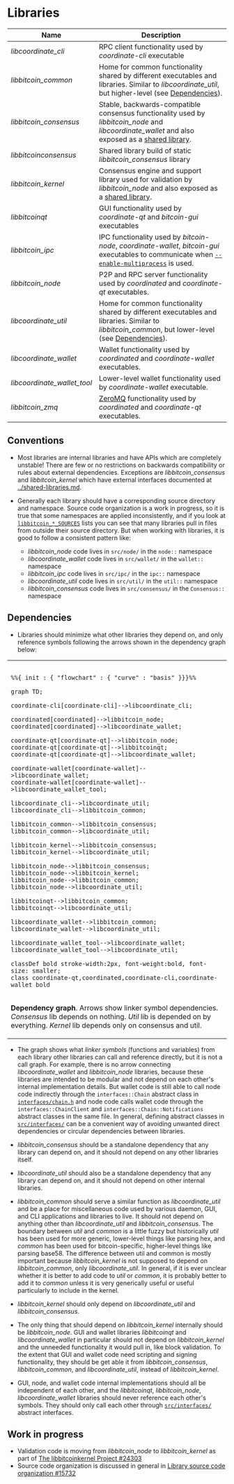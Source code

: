 # Libraries

| Name                     | Description |
|--------------------------|-------------|
| *libcoordinate_cli*         | RPC client functionality used by *coordinate-cli* executable |
| *libbitcoin_common*      | Home for common functionality shared by different executables and libraries. Similar to *libcoordinate_util*, but higher-level (see [Dependencies](#dependencies)). |
| *libbitcoin_consensus*   | Stable, backwards-compatible consensus functionality used by *libbitcoin_node* and *libcoordinate_wallet* and also exposed as a [shared library](../shared-libraries.md). |
| *libbitcoinconsensus*    | Shared library build of static *libbitcoin_consensus* library |
| *libbitcoin_kernel*      | Consensus engine and support library used for validation by *libbitcoin_node* and also exposed as a [shared library](../shared-libraries.md). |
| *libbitcoinqt*           | GUI functionality used by *coordinate-qt* and *bitcoin-gui* executables |
| *libbitcoin_ipc*         | IPC functionality used by *bitcoin-node*, *coordinate-wallet*, *bitcoin-gui* executables to communicate when [`--enable-multiprocess`](multiprocess.md) is used. |
| *libbitcoin_node*        | P2P and RPC server functionality used by *coordinated* and *coordinate-qt* executables. |
| *libcoordinate_util*        | Home for common functionality shared by different executables and libraries. Similar to *libbitcoin_common*, but lower-level (see [Dependencies](#dependencies)). |
| *libcoordinate_wallet*      | Wallet functionality used by *coordinated* and *coordinate-wallet* executables. |
| *libcoordinate_wallet_tool* | Lower-level wallet functionality used by *coordinate-wallet* executable. |
| *libbitcoin_zmq*         | [ZeroMQ](../zmq.md) functionality used by *coordinated* and *coordinate-qt* executables. |

## Conventions

- Most libraries are internal libraries and have APIs which are completely unstable! There are few or no restrictions on backwards compatibility or rules about external dependencies. Exceptions are *libbitcoin_consensus* and *libbitcoin_kernel* which have external interfaces documented at [../shared-libraries.md](../shared-libraries.md).

- Generally each library should have a corresponding source directory and namespace. Source code organization is a work in progress, so it is true that some namespaces are applied inconsistently, and if you look at [`libbitcoin_*_SOURCES`](../../src/Makefile.am) lists you can see that many libraries pull in files from outside their source directory. But when working with libraries, it is good to follow a consistent pattern like:

  - *libbitcoin_node* code lives in `src/node/` in the `node::` namespace
  - *libcoordinate_wallet* code lives in `src/wallet/` in the `wallet::` namespace
  - *libbitcoin_ipc* code lives in `src/ipc/` in the `ipc::` namespace
  - *libcoordinate_util* code lives in `src/util/` in the `util::` namespace
  - *libbitcoin_consensus* code lives in `src/consensus/` in the `Consensus::` namespace

## Dependencies

- Libraries should minimize what other libraries they depend on, and only reference symbols following the arrows shown in the dependency graph below:

<table><tr><td>

```mermaid

%%{ init : { "flowchart" : { "curve" : "basis" }}}%%

graph TD;

coordinate-cli[coordinate-cli]-->libcoordinate_cli;

coordinated[coordinated]-->libbitcoin_node;
coordinated[coordinated]-->libcoordinate_wallet;

coordinate-qt[coordinate-qt]-->libbitcoin_node;
coordinate-qt[coordinate-qt]-->libbitcoinqt;
coordinate-qt[coordinate-qt]-->libcoordinate_wallet;

coordinate-wallet[coordinate-wallet]-->libcoordinate_wallet;
coordinate-wallet[coordinate-wallet]-->libcoordinate_wallet_tool;

libcoordinate_cli-->libcoordinate_util;
libcoordinate_cli-->libbitcoin_common;

libbitcoin_common-->libbitcoin_consensus;
libbitcoin_common-->libcoordinate_util;

libbitcoin_kernel-->libbitcoin_consensus;
libbitcoin_kernel-->libcoordinate_util;

libbitcoin_node-->libbitcoin_consensus;
libbitcoin_node-->libbitcoin_kernel;
libbitcoin_node-->libbitcoin_common;
libbitcoin_node-->libcoordinate_util;

libbitcoinqt-->libbitcoin_common;
libbitcoinqt-->libcoordinate_util;

libcoordinate_wallet-->libbitcoin_common;
libcoordinate_wallet-->libcoordinate_util;

libcoordinate_wallet_tool-->libcoordinate_wallet;
libcoordinate_wallet_tool-->libcoordinate_util;

classDef bold stroke-width:2px, font-weight:bold, font-size: smaller;
class coordinate-qt,coordinated,coordinate-cli,coordinate-wallet bold
```
</td></tr><tr><td>

**Dependency graph**. Arrows show linker symbol dependencies. *Consensus* lib depends on nothing. *Util* lib is depended on by everything. *Kernel* lib depends only on consensus and util.

</td></tr></table>

- The graph shows what _linker symbols_ (functions and variables) from each library other libraries can call and reference directly, but it is not a call graph. For example, there is no arrow connecting *libcoordinate_wallet* and *libbitcoin_node* libraries, because these libraries are intended to be modular and not depend on each other's internal implementation details. But wallet code is still able to call node code indirectly through the `interfaces::Chain` abstract class in [`interfaces/chain.h`](../../src/interfaces/chain.h) and node code calls wallet code through the `interfaces::ChainClient` and `interfaces::Chain::Notifications` abstract classes in the same file. In general, defining abstract classes in [`src/interfaces/`](../../src/interfaces/) can be a convenient way of avoiding unwanted direct dependencies or circular dependencies between libraries.

- *libbitcoin_consensus* should be a standalone dependency that any library can depend on, and it should not depend on any other libraries itself.

- *libcoordinate_util* should also be a standalone dependency that any library can depend on, and it should not depend on other internal libraries.

- *libbitcoin_common* should serve a similar function as *libcoordinate_util* and be a place for miscellaneous code used by various daemon, GUI, and CLI applications and libraries to live. It should not depend on anything other than *libcoordinate_util* and *libbitcoin_consensus*. The boundary between _util_ and _common_ is a little fuzzy but historically _util_ has been used for more generic, lower-level things like parsing hex, and _common_ has been used for bitcoin-specific, higher-level things like parsing base58. The difference between util and common is mostly important because *libbitcoin_kernel* is not supposed to depend on *libbitcoin_common*, only *libcoordinate_util*. In general, if it is ever unclear whether it is better to add code to *util* or *common*, it is probably better to add it to *common* unless it is very generically useful or useful particularly to include in the kernel.


- *libbitcoin_kernel* should only depend on *libcoordinate_util* and *libbitcoin_consensus*.

- The only thing that should depend on *libbitcoin_kernel* internally should be *libbitcoin_node*. GUI and wallet libraries *libbitcoinqt* and *libcoordinate_wallet* in particular should not depend on *libbitcoin_kernel* and the unneeded functionality it would pull in, like block validation. To the extent that GUI and wallet code need scripting and signing functionality, they should be get able it from *libbitcoin_consensus*, *libbitcoin_common*, and *libcoordinate_util*, instead of *libbitcoin_kernel*.

- GUI, node, and wallet code internal implementations should all be independent of each other, and the *libbitcoinqt*, *libbitcoin_node*, *libcoordinate_wallet* libraries should never reference each other's symbols. They should only call each other through [`src/interfaces/`](`../../src/interfaces/`) abstract interfaces.

## Work in progress

- Validation code is moving from *libbitcoin_node* to *libbitcoin_kernel* as part of [The libbitcoinkernel Project #24303](https://github.com/bitcoin/bitcoin/issues/24303)
- Source code organization is discussed in general in [Library source code organization #15732](https://github.com/bitcoin/bitcoin/issues/15732)
